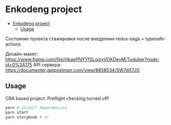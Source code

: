 # Enkodeng project

- [Enkodeng project](#enkodeng-project)
  - [Usage](#usage)

Состояние проекта стажировки после внедрения redux-saga + typesafe-actions

Дизайн-макет: https://www.figma.com/file/HbaePNYYfSLoizyVOKDevM/Toduber?node-id=0%3A175
API сервера: https://documenter.getpostman.com/view/8858534/SW7dX7JG

## Usage

CRA based project. Preflight checking turned off!

```bash
yarn # install dependencies
yarn start
yarn storybook # or
```